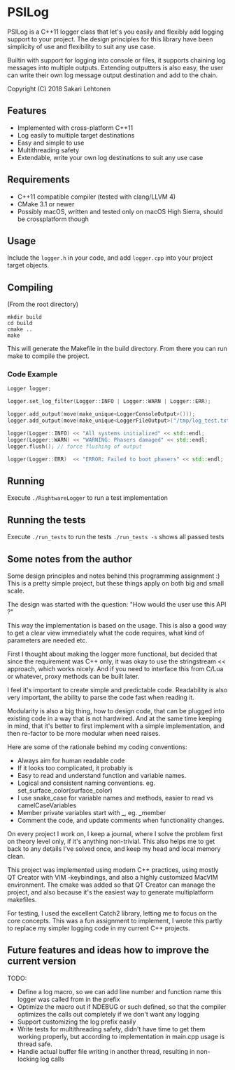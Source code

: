 # PSILog

PSILog is a C++11 logger class that let's you easily and flexibly add logging support to your project.
The design principles for this library have been simplicity of use and flexibility to suit any use case.

Builtin with support for logging into console or files, it supports chaining log messages into multiple outputs.
Extending outputters is also easy, the user can write their own log message output destination and add to the chain.

Copyright (C) 2018 Sakari Lehtonen <sakari AT psitriangle DOT net>

## Features

* Implemented with cross-platform C++11
* Log easily to multiple target destinations
* Easy and simple to use
* Multithreading safety
* Extendable, write your own log destinations to suit any use case

## Requirements

* C++11 compatible compiler (tested with clang/LLVM 4)
* CMake 3.1 or newer
* Possibly macOS, written and tested only on macOS High Sierra, should be crossplatform though

## Usage

Include the `logger.h` in your code, and add `logger.cpp` into your project target objects.

## Compiling

(From the root directory)

```
mkdir build
cd build
cmake ..
make
```

This will generate the Makefile in the build directory.
From there you can run make to compile the project.

### Code Example

```cpp
Logger logger;

logger.set_log_filter(Logger::INFO | Logger::WARN | Logger::ERR);

logger.add_output(move(make_unique<LoggerConsoleOutput>()));
logger.add_output(move(make_unique<LoggerFileOutput>("/tmp/log_test.txt")));

logger(Logger::INFO) << "All systems initialized" << std::endl;
logger(Logger::WARN) << "WARNING: Phasers damaged" << std::endl;
logger.flush(); // force flushing of output

logger(Logger::ERR)  << "ERROR: Failed to boot phasers" << std::endl;
```

## Running

Execute `./RightwareLogger` to run a test implementation

## Running the tests

Execute `./run_tests` to run the tests
`./run_tests -s` shows all passed tests

## Some notes from the author

Some design principles and notes behind this programming assignment :) 
This is a pretty simple project, but these things apply on both big and small scale. 

The design was started with the question: "How would the user use this API ?"

This way the implementation is based on the usage. 
This is also a good way to get a clear view immediately what the code requires, what kind of parameters are needed etc.

First I thought about making the logger more functional, but decided that since the requirement was C++ only, it was okay to use the stringstream << approach, which works nicely.
And if you need to interface this from C/Lua or whatever, proxy methods can be built later.

I feel it's important to create simple and predictable code. 
Readability is also very important, the ability to parse the code fast when reading it.

Modularity is also a big thing, how to design code, that can be plugged into existing code in a way that is not hardwired. 
And at the same time keeping in mind, that it's better to first implement with a simple implementation, and then re-factor to be more modular when need raises.

Here are some of the rationale behind my coding conventions:

* Always aim for human readable code
* If it looks too complicated, it probably is
* Easy to read and understand function and variable names.
* Logical and consistent naming conventions. eg. set_surface_color(surface_color)
* I use snake_case for variable names and methods, easier to read vs camelCaseVariables
* Member private variables start with _, eg. _member
* Comment the code, and update comments when functionality changes. 

On every project I work on, I keep a journal, where I solve the problem first on theory level only, if it's anything non-trivial.
This also helps me to get back to any details I've solved once, and keep my head and local memory clean.

This project was implemented using modern C++ practices, using mostly QT Creator with VIM -keybindings, and also a highly customized MacVIM environment.
The cmake was added so that QT Creator can manage the project, and also because it's the easiest way to generate multiplatform makefiles.

For testing, I used the excellent Catch2 library, letting me to focus on the core concepts.
This was a fun assignment to implement, I wrote this partly to replace my simpler logging code in my current C++ projects.

## Future features and ideas how to improve the current version

TODO:
 * Define a log macro, so we can add line number and function name this logger was called from in the prefix
 * Optimize the macro out if NDEBUG or such defined, so that the compiler optimizes the calls out completely if we don't want any
   logging
 * Support customizing the log prefix easily
 * Write tests for multithreading safety, didn't have time to get them working properly, but according to implementation in main.cpp
   usage is thread safe.
 * Handle actual buffer file writing in another thread, resulting in non-locking log calls
